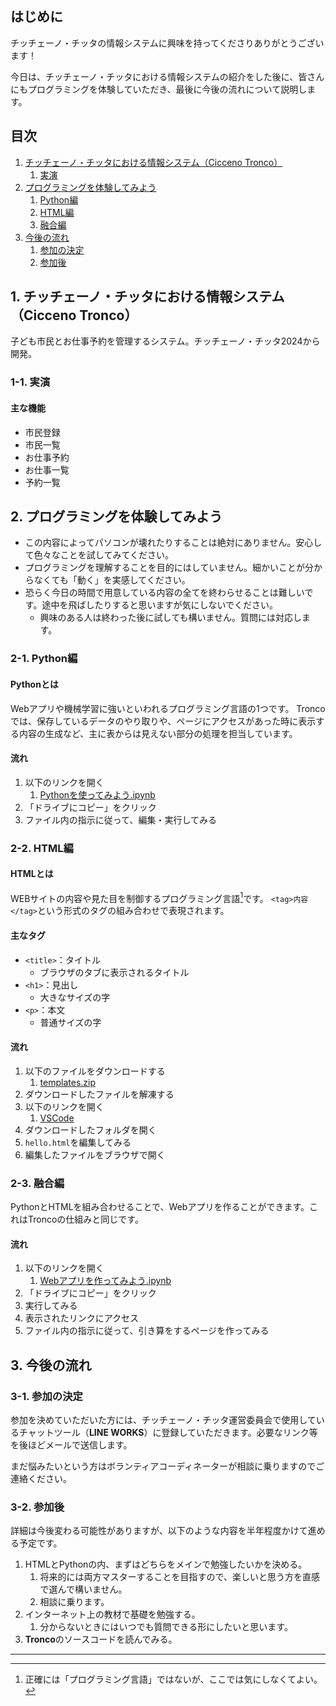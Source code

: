 ## はじめに

チッチェーノ・チッタの情報システムに興味を持ってくださりありがとうございます！

今日は、チッチェーノ・チッタにおける情報システムの紹介をした後に、皆さんにもプログラミングを体験していただき、最後に今後の流れについて説明します。

## 目次

1. [チッチェーノ・チッタにおける情報システム（Cicceno Tronco）](#1-チッチェーノ・チッタにおける情報システム（Cicceno%20Tronco）)
	1. [実演](#1-1-実演)
2. [プログラミングを体験してみよう](#2-プログラミングを体験してみよう)
	1. [Python編](#2-1-Python編)
	2. [HTML編](#2-2-HTML編)
	3. [融合編](#2-3-融合編)
3. [今後の流れ](#3-今後の流れ)
	1. [参加の決定](#3-1-参加の決定)
	2. [参加後](#3-2-参加後)

## 1. チッチェーノ・チッタにおける情報システム（Cicceno Tronco）

子ども市民とお仕事予約を管理するシステム。チッチェーノ・チッタ2024から開発。

### 1-1. 実演

#### 主な機能

- 市民登録
- 市民一覧
- お仕事予約
- お仕事一覧
- 予約一覧

## 2. プログラミングを体験してみよう

- この内容によってパソコンが壊れたりすることは絶対にありません。安心して色々なことを試してみてください。
- プログラミングを理解することを目的にはしていません。細かいことが分からなくても「動く」を実感してください。
- 恐らく今日の時間で用意している内容の全てを終わらせることは難しいです。途中を飛ばしたりすると思いますが気にしないでください。
	- 興味のある人は終わった後に試しても構いません。質問には対応します。

### 2-1. Python編

#### Pythonとは

Webアプリや機械学習に強いといわれるプログラミング言語の1つです。
Troncoでは、保存しているデータのやり取りや、ページにアクセスがあった時に表示する内容の生成など、主に表からは見えない部分の処理を担当しています。

#### 流れ

1. 以下のリンクを開く
	1. [Pythonを使ってみよう.ipynb](https://colab.research.google.com/github/Cicceno-Citta/starter/blob/main/2026/説明会&体験会/資料/Pythonを使ってみよう.ipynb)
2. 「ドライブにコピー」をクリック
3. ファイル内の指示に従って、編集・実行してみる

### 2-2. HTML編

#### HTMLとは

WEBサイトの内容や見た目を制御するプログラミング言語[^1]です。
`<tag>内容</tag>`という形式のタグの組み合わせで表現されます。

#### 主なタグ

- `<title>`：タイトル
	- ブラウザのタブに表示されるタイトル
- `<h1>`：見出し
	- 大きなサイズの字
- `<p>`：本文
	- 普通サイズの字

#### 流れ

1. 以下のファイルをダウンロードする
	1. [templates.zip](./資料/templates.zip)
2. ダウンロードしたファイルを解凍する
3. 以下のリンクを開く
	1. [VSCode](https://vscode.dev)
4. ダウンロードしたフォルダを開く
5. `hello.html`を編集してみる
6. 編集したファイルをブラウザで開く

### 2-3. 融合編

PythonとHTMLを組み合わせることで、Webアプリを作ることができます。これはTroncoの仕組みと同じです。

#### 流れ

1. 以下のリンクを開く
	1. [Webアプリを作ってみよう.ipynb](https://colab.research.google.com/github/Cicceno-Citta/starter/blob/main/2026/説明会&体験会/資料/Webアプリを作ってみよう.ipynb)
2. 「ドライブにコピー」をクリック
3. 実行してみる
4. 表示されたリンクにアクセス
5. ファイル内の指示に従って、引き算をするページを作ってみる

## 3. 今後の流れ

### 3-1. 参加の決定

参加を決めていただいた方には、チッチェーノ・チッタ運営委員会で使用しているチャットツール（**LINE WORKS**）に登録していただきます。必要なリンク等を後ほどメールで送信します。

まだ悩みたいという方はボランティアコーディネーターが相談に乗りますのでご連絡ください。

### 3-2. 参加後

詳細は今後変わる可能性がありますが、以下のような内容を半年程度かけて進める予定です。

1. HTMLとPythonの内、まずはどちらをメインで勉強したいかを決める。
	1. 将来的には両方マスターすることを目指すので、楽しいと思う方を直感で選んで構いません。
	2. 相談に乗ります。
2. インターネット上の教材で基礎を勉強する。
	1. 分からないときにはいつでも質問できる形にしたいと思います。
3. **Tronco**のソースコードを読んでみる。

---

[^1]: 正確には「プログラミング言語」ではないが、ここでは気にしなくてよい。
